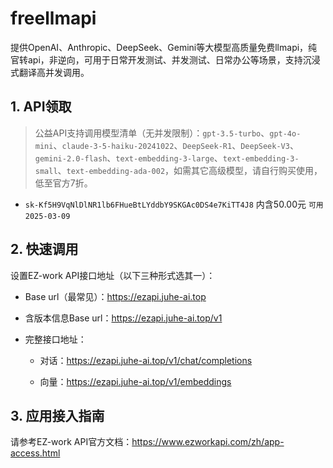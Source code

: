 # freellmapi
提供OpenAI、Anthropic、DeepSeek、Gemini等大模型高质量免费llmapi，纯官转api，非逆向，可用于日常开发测试、并发测试、日常办公等场景，支持沉浸式翻译高并发调用。

## 1. API领取

>公益API支持调用模型清单（无并发限制）：`gpt-3.5-turbo`、`gpt-4o-mini`、`claude-3-5-haiku-20241022`、`DeepSeek-R1`、`DeepSeek-V3`、`gemini-2.0-flash`、`text-embedding-3-large`、`text-embedding-3-small`、`text-embedding-ada-002`，如需其它高级模型，请自行购买使用，低至官方7折。

- `sk-Kf5H9VqNlDlNR1lb6FHueBtLYddbY9SKGAc0DS4e7KiTT4J8` 内含50.00元 `可用` `2025-03-09`

## 2. 快速调用

设置EZ-work API接口地址（以下三种形式选其一）：

  - Base url（最常见）：https://ezapi.juhe-ai.top

  - 含版本信息Base url：https://ezapi.juhe-ai.top/v1

  - 完整接口地址：

    - 对话：https://ezapi.juhe-ai.top/v1/chat/completions

    - 向量：https://ezapi.juhe-ai.top/v1/embeddings

## 3. 应用接入指南

请参考EZ-work API官方文档：https://www.ezworkapi.com/zh/app-access.html
